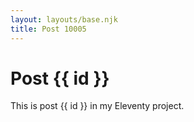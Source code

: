 ```yaml
---
layout: layouts/base.njk
title: Post 10005
---
```


# Post {{ id }}

This is post {{ id }} in my Eleventy project.
